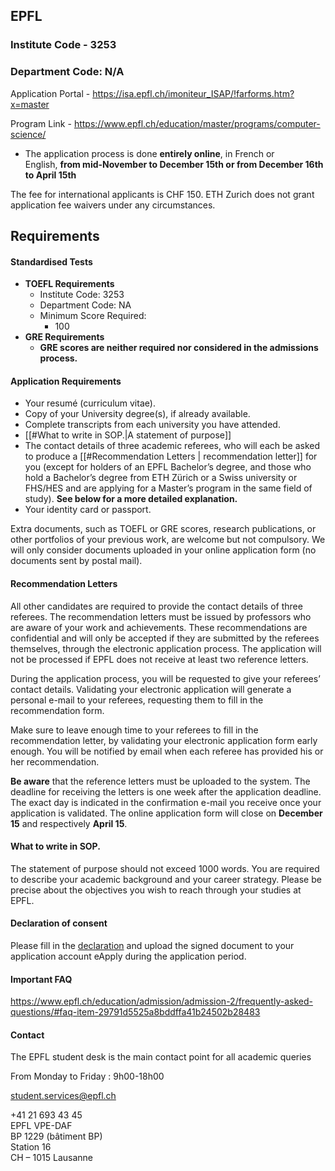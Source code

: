 ## EPFL

### Institute Code - **3253**
### Department Code: N/A

Application Portal - https://isa.epfl.ch/imoniteur_ISAP/!farforms.htm?x=master

Program Link - https://www.epfl.ch/education/master/programs/computer-science/


* The application process is done **entirely online**, in French or English, **from mid-November to December 15th or from December 16th to April 15th**

The fee for international applicants is CHF 150.
ETH Zurich does not grant application fee waivers under any circumstances.

## Requirements

#### Standardised Tests

- **TOEFL Requirements**
	- Institute Code: 3253
	- Department Code: NA
	- Minimum Score Required:
	    - 100
- **GRE Requirements**
	- **GRE scores are neither required nor considered in the admissions process.**



#### Application Requirements
- Your resumé (curriculum vitae).
- Copy of your University degree(s), if already available.
- Complete transcripts from each university you have attended.
- [[#What to write in SOP.|A statement of purpose]] 
- The contact details of three academic referees, who will each be asked to produce a [[#Recommendation Letters | recommendation letter]] for you (except for holders of an EPFL Bachelor’s degree, and those who hold a Bachelor’s degree from ETH Zürich or a Swiss university or FHS/HES and are applying for a Master’s program in the same field of study). **See below for a more detailed explanation.**
- Your identity card or passport.

Extra documents, such as TOEFL or GRE scores, research publications, or other portfolios of your previous work, are welcome but not compulsory. We will only consider documents uploaded in your online application form (no documents sent by postal mail).


#### Recommendation Letters
All other candidates are required to provide the contact details of three referees. The recommendation letters must be issued by professors who are aware of your work and achievements. These recommendations are confidential and will only be accepted if they are submitted by the referees themselves, through the electronic application process. The application will not be processed if EPFL does not receive at least two reference letters.

During the application process, you will be requested to give your referees’ contact details. Validating your electronic application will generate a personal e-mail to your referees, requesting them to fill in the recommendation form.

Make sure to leave enough time to your referees to fill in the recommendation letter, by validating your electronic application form early enough. You will be notified by email when each referee has provided his or her recommendation.

**Be aware** that the reference letters must be uploaded to the system. The deadline for receiving the letters is one week after the application deadline. The exact day is indicated in the confirmation e-mail you receive once your application is validated. The online application form will close on **December 15** and respectively **April 15**.

#### What to write in SOP.

The statement of purpose should not exceed 1000 words. You are required to describe your academic background and your career strategy. Please be precise about the objectives you wish to reach through your studies at EPFL.





#### Declaration of consent

Please fill in the [declaration](https://ethz.ch/content/dam/ethz/main/education/admission/master/Einverstaendniserklaerung/DECLARATION_OF_CONSENT.pdf) and upload the signed document to your application account eApply during the application period.


#### Important FAQ
https://www.epfl.ch/education/admission/admission-2/frequently-asked-questions/#faq-item-29791d5525a8bddffa41b24502b28483

#### Contact
The EPFL student desk is the main contact point for all academic queries

From Monday to Friday : 9h00-18h00

[student.services@epfl.ch](mailto:student.services@epfl.ch)

+41 21 693 43 45  
EPFL VPE-DAF  
BP 1229 (bâtiment BP)  
Station 16  
CH – 1015 Lausanne

